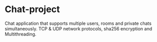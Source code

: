 # Chat-project
Chat application that supports multiple users, rooms and private chats simultaneously.  TCP &amp; UDP network protocols, sha256 encryption and Multithreading.
